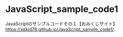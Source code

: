 # JavaScript_sample_code1
JavaScriptのサンプルコードその１【おみくじサイト】  
 https://xekid78.github.io/JavaScript_sample_code1/.
